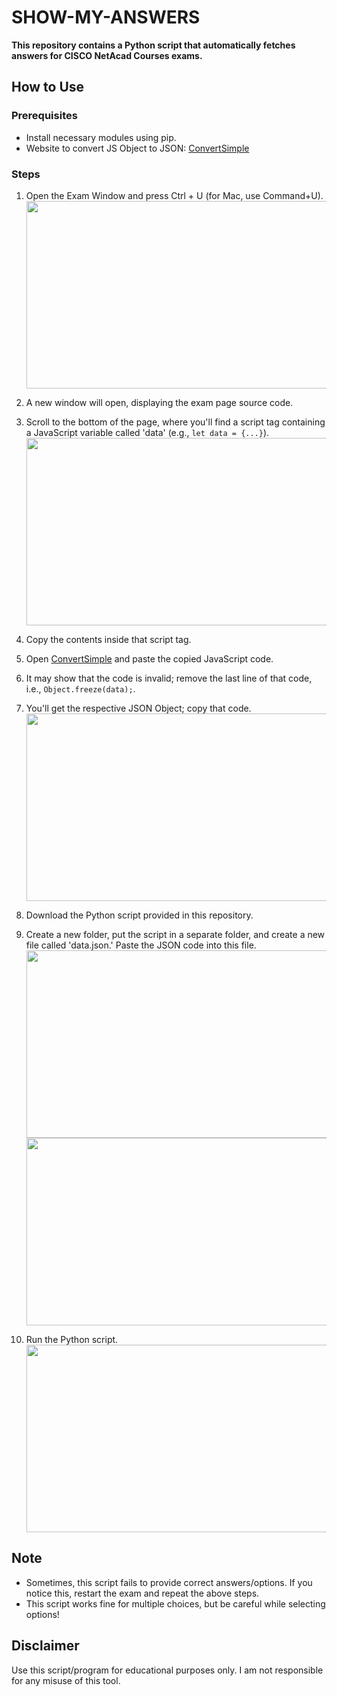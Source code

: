 # SHOW-MY-ANSWERS

**This repository contains a Python script that automatically fetches answers for CISCO NetAcad Courses exams.**

## How to Use

### Prerequisites
- Install necessary modules using pip.
- Website to convert JS Object to JSON: [ConvertSimple](https://www.convertsimple.com/convert-javascript-to-json/)

### Steps
1. Open the Exam Window and press Ctrl + U (for Mac, use Command+U).
   <img src="https://github.com/PavanTheHacker55/SHOW-ANSWERS/assets/71021764/2674b2ec-2c29-4fc5-a1e5-6c23484ca2e4" width="500" height="300"><br>

2. A new window will open, displaying the exam page source code.

3. Scroll to the bottom of the page, where you'll find a script tag containing a JavaScript variable called 'data' (e.g., `let data = {...}`).
   <img src="https://github.com/PavanTheHacker55/SHOW-ANSWERS/assets/71021764/b0e12a5b-dca1-4ff2-908a-1f0f210417d1" width="500" height="300"><br>

4. Copy the contents inside that script tag.

5. Open [ConvertSimple](https://www.convertsimple.com/convert-javascript-to-json/) and paste the copied JavaScript code.

6. It may show that the code is invalid; remove the last line of that code, i.e., `Object.freeze(data);`.

7. You'll get the respective JSON Object; copy that code.
   <img src="https://github.com/PavanTheHacker55/SHOW-ANSWERS/assets/71021764/31cfbbce-ece0-4a10-a4d6-6c0f8a5211b9" width="500" height="300"><br>

8. Download the Python script provided in this repository.

9. Create a new folder, put the script in a separate folder, and create a new file called 'data.json.' Paste the JSON code into this file.
   <img src="https://github.com/PavanTheHacker55/SHOW-ANSWERS/assets/71021764/599f66aa-941c-4e11-9317-15b01218bae8" width="500" height="300"><br>
   <img src="https://github.com/PavanTheHacker55/SHOW-ANSWERS/assets/71021764/7edef3d7-6fb3-460b-bc55-59ca55803fa9" width="500" height="300">

10. Run the Python script.
    <img src="https://github.com/PavanTheHacker55/SHOW-ANSWERS/assets/71021764/74d8f9ec-06d0-4cf8-b53b-3ba737b705b0" width="500" height="300"><br>

## Note
- Sometimes, this script fails to provide correct answers/options. If you notice this, restart the exam and repeat the above steps.
- This script works fine for multiple choices, but be careful while selecting options!

## Disclaimer
Use this script/program for educational purposes only. I am not responsible for any misuse of this tool.
